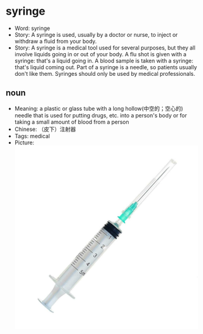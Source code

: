 # syringe

- Word: syringe
- Story: A syringe is used, usually by a doctor or nurse, to inject or withdraw a fluid from your body.
- Story: A syringe is a medical tool used for several purposes, but they all involve liquids going in or out of your body. A flu shot is given with a syringe: that's a liquid going in. A blood sample is taken with a syringe: that's liquid coming out. Part of a syringe is a needle, so patients usually don't like them. Syringes should only be used by medical professionals.

## noun

- Meaning: a plastic or glass tube with a long hollow(中空的；空心的) needle that is used for putting drugs, etc. into a person's body or for taking a small amount of blood from a person
- Chinese: （皮下）注射器
- Tags: medical
- Picture: ![](images/syringe.jpg)

